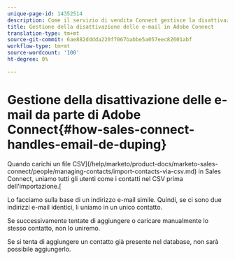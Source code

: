 ```yaml
---
unique-page-id: 14352514
description: Come il servizio di vendita Connect gestisce la disattivazione delle e-mail - Documenti Marketo - Documentazione del prodotto
title: Gestione della disattivazione delle e-mail in Adobe Connect
translation-type: tm+mt
source-git-commit: 6ae882dddda220f7067babbe5a057eec82601abf
workflow-type: tm+mt
source-wordcount: '100'
ht-degree: 0%

---
```



# Gestione della disattivazione delle e-mail da parte di Adobe Connect{#how-sales-connect-handles-email-de-duping}

Quando carichi un file CSV](/help/marketo/product-docs/marketo-sales-connect/people/managing-contacts/import-contacts-via-csv.md) in Sales Connect, uniamo tutti gli utenti come i contatti nel CSV prima dell&#39;importazione.[

Lo facciamo sulla base di un indirizzo e-mail simile. Quindi, se ci sono due indirizzi e-mail identici, li uniamo in un unico contatto.

Se successivamente tentate di aggiungere o caricare manualmente lo stesso contatto, non lo uniremo.

Se si tenta di aggiungere un contatto già presente nel database, non sarà possibile aggiungerlo.
